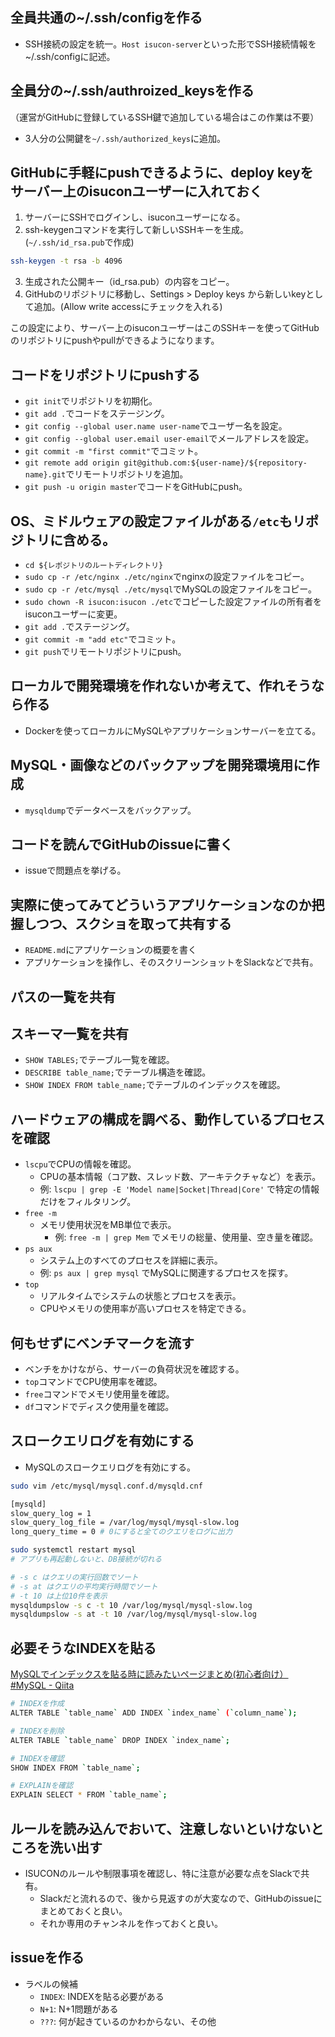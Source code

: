## 全員共通の~/.ssh/configを作る
- SSH接続の設定を統一。`Host isucon-server`といった形でSSH接続情報を~/.ssh/configに記述。

## 全員分の~/.ssh/authroized_keysを作る
（運営がGitHubに登録しているSSH鍵で追加している場合はこの作業は不要）
- 3人分の公開鍵を`~/.ssh/authorized_keys`に追加。

## GitHubに手軽にpushできるように、deploy keyをサーバー上のisuconユーザーに入れておく
1. サーバーにSSHでログインし、isuconユーザーになる。
2. ssh-keygenコマンドを実行して新しいSSHキーを生成。(`~/.ssh/id_rsa.pub`で作成)
```bash
ssh-keygen -t rsa -b 4096
```
3. 生成された公開キー（id_rsa.pub）の内容をコピー。
4. GitHubのリポジトリに移動し、Settings > Deploy keys から新しいkeyとして追加。(Allow write accessにチェックを入れる)

この設定により、サーバー上のisuconユーザーはこのSSHキーを使ってGitHubのリポジトリにpushやpullができるようになります。

## コードをリポジトリにpushする
- `git init`でリポジトリを初期化。
- `git add .`でコードをステージング。
- `git config --global user.name user-name`でユーザー名を設定。
- `git config --global user.email user-email`でメールアドレスを設定。
- `git commit -m "first commit"`でコミット。
- `git remote add origin git@github.com:${user-name}/${repository-name}.git`でリモートリポジトリを追加。
- `git push -u origin master`でコードをGitHubにpush。

## OS、ミドルウェアの設定ファイルがある`/etc`もリポジトリに含める。

- `cd ${レポジトリのルートディレクトリ}`
- `sudo cp -r /etc/nginx ./etc/nginx`でnginxの設定ファイルをコピー。
- `sudo cp -r /etc/mysql ./etc/mysql`でMySQLの設定ファイルをコピー。
- `sudo chown -R isucon:isucon ./etc`でコピーした設定ファイルの所有者をisuconユーザーに変更。
- `git add .`でステージング。
- `git commit -m "add etc"`でコミット。
- `git push`でリモートリポジトリにpush。

## ローカルで開発環境を作れないか考えて、作れそうなら作る
- Dockerを使ってローカルにMySQLやアプリケーションサーバーを立てる。

## MySQL・画像などのバックアップを開発環境用に作成
- `mysqldump`でデータベースをバックアップ。

## コードを読んでGitHubのissueに書く
- issueで問題点を挙げる。

## 実際に使ってみてどういうアプリケーションなのか把握しつつ、スクショを取って共有する
- `README.md`にアプリケーションの概要を書く
- アプリケーションを操作し、そのスクリーンショットをSlackなどで共有。

## パスの一覧を共有

## スキーマ一覧を共有
- `SHOW TABLES;`でテーブル一覧を確認。
- `DESCRIBE table_name;`でテーブル構造を確認。
- `SHOW INDEX FROM table_name;`でテーブルのインデックスを確認。

## ハードウェアの構成を調べる、動作しているプロセスを確認
- `lscpu`でCPUの情報を確認。
  - CPUの基本情報（コア数、スレッド数、アーキテクチャなど）を表示。
  - 例: `lscpu | grep -E 'Model name|Socket|Thread|Core'` で特定の情報だけをフィルタリング。
- `free -m`
  - メモリ使用状況をMB単位で表示。
    - 例: `free -m | grep Mem` でメモリの総量、使用量、空き量を確認。
- `ps aux`
  - システム上のすべてのプロセスを詳細に表示。
  - 例: `ps aux | grep mysql` でMySQLに関連するプロセスを探す。
- `top`
  - リアルタイムでシステムの状態とプロセスを表示。
  - CPUやメモリの使用率が高いプロセスを特定できる。

## 何もせずにベンチマークを流す
- ベンチをかけながら、サーバーの負荷状況を確認する。
- `top`コマンドでCPU使用率を確認。
- `free`コマンドでメモリ使用量を確認。
- `df`コマンドでディスク使用量を確認。

## スロークエリログを有効にする
- MySQLのスロークエリログを有効にする。

```bash
sudo vim /etc/mysql/mysql.conf.d/mysqld.cnf
```

```bash
[mysqld]
slow_query_log = 1
slow_query_log_file = /var/log/mysql/mysql-slow.log
long_query_time = 0 # 0にすると全てのクエリをログに出力
```

```bash
sudo systemctl restart mysql
# アプリも再起動しないと、DB接続が切れる
```

```bash
# -s c はクエリの実行回数でソート
# -s at はクエリの平均実行時間でソート
# -t 10 は上位10件を表示
mysqldumpslow -s c -t 10 /var/log/mysql/mysql-slow.log 
mysqldumpslow -s at -t 10 /var/log/mysql/mysql-slow.log
```

## 必要そうなINDEXを貼る

[MySQLでインデックスを貼る時に読みたいページまとめ(初心者向け） #MySQL - Qiita](https://qiita.com/C058/items/1c9c57f634ebf54d99bb)

```bash
# INDEXを作成
ALTER TABLE `table_name` ADD INDEX `index_name` (`column_name`);

# INDEXを削除
ALTER TABLE `table_name` DROP INDEX `index_name`;

# INDEXを確認
SHOW INDEX FROM `table_name`;

# EXPLAINを確認
EXPLAIN SELECT * FROM `table_name`;
```

## ルールを読み込んでおいて、注意しないといけないところを洗い出す
- ISUCONのルールや制限事項を確認し、特に注意が必要な点をSlackで共有。
  - Slackだと流れるので、後から見返すのが大変なので、GitHubのissueにまとめておくと良い。
  - それか専用のチャンネルを作っておくと良い。

## issueを作る

- ラベルの候補
  - `INDEX`: INDEXを貼る必要がある
  - `N+1`: N+1問題がある
  - `???`: 何が起きているのかわからない、その他
